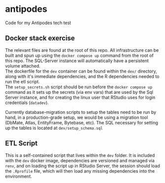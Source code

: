 # antipodes
Code for my Antipodes tech test

## Docker stack exercise
The relevant files are found at the root of this repo. All infrastructure can be built and spun up using the `docker compose up` command from the root of this repo. The SQL-Server instance will automatically have a persistent volume attached.  
The dockerfile for the `dev` container can be found within the `dev/` directory, along with it's immediate dependencies, and the R dependencies needed to run the etl script.  
The `setup_secrets.sh` script should be run before the `docker compose up` command as it sets up the secrets (via env vars) that are used by the Sql Server instance, and for creating the linux user that RStudio uses for login credentials (`datadev`).

Currently database-migration scripts to setup the tables need to be run by hand, in a production-grade setup, we would be using a migration tool (DbMate, Atlas, EntityFrame, Bytebase, etc). The SQL necessary for setting up the tables is located at `dev/setup_schema.sql`


## ETL Script
This is a self-contained script that lives within the `dev` folder. It is included with the `dev` docker image, dependencies are versioned and managed via `renv`, and on loading the script up in RStudio Server, the session should load the `.Rprofile` file, which will then load any missing dependencies into the environment.